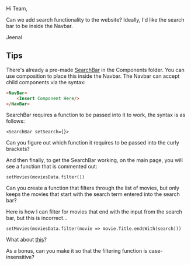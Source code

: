 Hi Team,

Can we add search functionality to the website? Ideally, I'd like the search bar to be inside the Navbar.

Jeenal

## Tips

There's already a pre-made [SearchBar](../src/components/SearchBar.jsx) in the Components folder. You can use composition to place this inside the Navbar. The Navbar can accept child components via the syntax:

```html
<NavBar>
    <Insert Component Here/>
</NavBar>
```

SearchBar requires a function to be passed into it to work, the syntax is as follows:

`<SearchBar setSearch={}>`

Can you figure out which function it requires to be passed into the curly brackets?

And then finally, to get the SearchBar working, on the main page, you will see a function that is commented out:

`setMovies(moviesData.filter())`

Can you create a function that filters through the list of movies,
but only keeps the movies that start with the search term entered into the search bar?

Here is how I can filter for movies that end with the input from the search bar, but this is incorrect...

`setMovies(moviesData.filter(movie => movie.Title.endsWith(search)))`

What about [this](https://developer.mozilla.org/en-US/docs/Web/JavaScript/Reference/Global_Objects/String/startsWith)?

As a bonus, can you make it so that the filtering function is case-insensitive?
